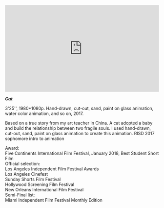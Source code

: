 
<div style="padding:56.25% 0 0 0;position:relative;"><iframe src="https://player.vimeo.com/video/247428656?h=82829fb7a5" style="position:absolute;top:0;left:0;width:100%;height:100%;" frameborder="0" allow="autoplay; fullscreen; picture-in-picture" allowfullscreen></iframe></div>

**_Cat_**  

3'25'', 1980*1080p. Hand-drawn, cut-out, sand, paint on glass animation, water color animation, and so on, 2017.  

Based on a true story from my art teacher in China. A cat adopted a baby and build the relationship between two fragile souls. I used hand-drawn, cut-out, sand, paint on glass animation to create this animation. RISD 2017 sophomore intro to animation

Award:  
Five Continents International Film Festival, January 2018, Best Student Short Film  
Official selection:  
Los Angeles Independent Film Festival Awards  
Los Angeles Cinefest   
Sunday Shorts Film Festival  
Hollywood Screening Film Festival  
New Orleans International Film Festival  
Semi-Final list:  
Miami Independent Film Festival Monthly Edition